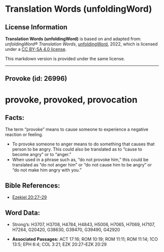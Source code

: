 # Translation Words (unfoldingWord)

## License Information

**Translation Words (unfoldingWord)** is based on and adapted from: _unfoldingWord® Translation Words_, [unfoldingWord](https://unfoldingword.org/utw), 2022, which is licensed under a [CC BY-SA 4.0 license](https://creativecommons.org/licenses/by-sa/4.0/legalcode.en).

This markdown version is provided under the same license.



--------------------------------

## Provoke (id: 26996)

provoke, provoked, provocation
==============================

Facts:
------

The term “provoke” means to cause someone to experience a negative reaction or feeling.

* To provoke someone to anger means to do something that causes that person to be angry. This could also be translated as to “cause to become angry” or to “anger.”
* When used in a phrase such as, “do not provoke him,” this could be translated as “do not anger him” or “do not cause him to be angry” or “do not make him angry with you.”

Bible References:
-----------------

* [Ezekiel 20:27–29](https://ref.ly/Ezek20:27-Ezek20:29)

Word Data:
----------

* Strong’s: H3707, H3708, H4784, H4843, H5006, H7065, H7069, H7107, H7264, G20420, G38630, G39470, G39490, G42920

* **Associated Passages:** ACT 17:16; ROM 10:19; ROM 11:11; ROM 11:14; 1CO 13:5; EPH 6:4; COL 3:21; EZK 20:27–EZK 20:29

